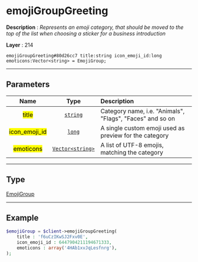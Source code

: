 # emojiGroupGreeting

**Description** : *Represents an emoji category, that should be moved to the top of the list when choosing a sticker for a business introduction*

**Layer** : 214

```tl
emojiGroupGreeting#80d26cc7 title:string icon_emoji_id:long emoticons:Vector<string> = EmojiGroup;
```

---

## Parameters

| Name | Type | Description |
| :---: | :---: | :--- |
| <mark>title</mark> | [`string`](type/string) | Category name, i.e. "Animals", "Flags", "Faces" and so on |
| <mark>icon_emoji_id</mark> | [`long`](type/long) | A single custom emoji used as preview for the category |
| <mark>emoticons</mark> | [`Vector<string>`](type/string) | A list of UTF-8 emojis, matching the category |

---

## Type

[EmojiGroup](type/EmojiGroup)

---

## Example

```php
$emojiGroup = $client->emojiGroupGreeting(
	title : 'f6uCzIKwSJ2Fxv0E',
	icon_emoji_id : 6447904211194671333,
	emoticons : array('4HAb1xvJqLesfnrg'),
);
```